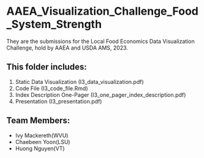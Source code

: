 # AAEA_Visualization_Challenge_Food_System_Strength
They are the submissions for the Local Food Economics Data Visualization Challenge, hold by AAEA and USDA AMS, 2023.

## This folder includes: 
1. Static Data Visualization (I3_data_visualization.pdf)
2. Code File (I3_code_file.Rmd)
3. Index Description One-Pager (I3_one_pager_index_description.pdf)
4. Presentation (I3_presentation.pdf)

## Team Members:
- Ivy Mackereth(WVU)
- Chaebeen Yoon(LSU)
- Huong Nguyen(VT) 
